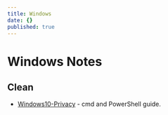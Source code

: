 ```yaml
---
title: Windows
date: {}
published: true
---
```


# Windows Notes

## Clean

* [Windows10-Privacy](https://github.com/adolfintel/Windows10-Privacy) - cmd and PowerShell guide.
